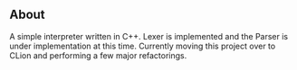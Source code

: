 ## About ##
A simple interpreter written in C++. Lexer is implemented and the Parser is under implementation at this time.
Currently moving this project over to CLion and performing a few major refactorings.